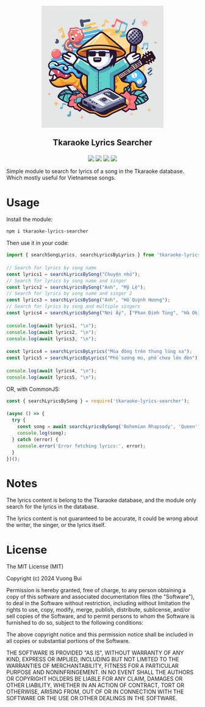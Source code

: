 
<h2 align="center">
  <img src="logo.jpeg" alt="I love karaoke" width="320" height="320">

  Tkaraoke Lyrics Searcher
</h2>

<p align="center">
	<a href="https://opensource.org/licenses/MIT"><img src="https://img.shields.io/badge/License-MIT-yellow.svg"></a>
  <a href="https://www.npmjs.com/package/tkaraoke-lyrics-searcher"><img src="https://badge.fury.io/js/tkaraoke-lyrics-searcher.svg"></a>
	<a href="https://github.com/vuon9/tkaraoke-lyrics-searcher/issues"><img src="https://img.shields.io/github/issues/vuon9/tkaraoke-lyrics-searcher?colorA=363a4f&colorB=f5a97f"></a>
	<a href="https://github.com/vuon9/tkaraoke-lyrics-searcher/contributors"><img src="https://img.shields.io/github/contributors/vuon9/tkaraoke-lyrics-searcher?colorA=363a4f&colorB=a6da95"></a>

</p>

Simple module to search for lyrics of a song in the Tkaraoke database. Which mostly useful for Vietnamese songs.

# Usage

Install the module:

```bash
npm i tkaraoke-lyrics-searcher
```

Then use it in your code:

```js
import { searchSongLyrics, searchLyricsByLyrics } from 'tkaraoke-lyrics-searcher';

// Search for lyrics by song name
const lyrics1 = searchLyricsBySong("Chuyện nhỏ");
// Search for lyrics by song name and singer
const lyrics2 = searchLyricsBySong("Anh", "Mỹ Lệ");
// Search for lyrics by song name and singer 2
const lyrics3 = searchLyricsBySong("Anh", "Hồ Quỳnh Hương");
// Search for lyrics by song and multiple singers
const lyrics4 = searchLyricsBySong("Nơi Ấy", ["Phan Đinh Tùng", "Hà Okio"]);

console.log(await lyrics1, "\n");
console.log(await lyrics2, "\n");
console.log(await lyrics3, "\n");

const lyrics4 = searchLyricsByLyrics("Mùa đông trên thung lũng xa");
const lyrics5 = searchLyricsByLyrics("Phố sương mù, phố chưa lên đèn");

console.log(await lyrics4, "\n");
console.log(await lyrics5, "\n");
```

OR, with CommonJS:

```js
const { searchLyricsBySong } = require('tkaraoke-lyrics-searcher');

(async () => {
  try {
    const song = await searchLyricsBySong('Bohemian Rhapsody', 'Queen');
    console.log(song);
  } catch (error) {
    console.error('Error fetching lyrics:', error);
  }
})();
```

# Notes

The lyrics content is belong to the Tkaraoke database, and the module only search for the lyrics in the database.

The lyrics content is not guaranteed to be accurate, it could be wrong about the writer, the singer, or the lyrics itself.

# License

The MIT License (MIT)

Copyright (c) 2024 Vuong Bui

Permission is hereby granted, free of charge, to any person obtaining a copy
of this software and associated documentation files (the "Software"), to deal
in the Software without restriction, including without limitation the rights
to use, copy, modify, merge, publish, distribute, sublicense, and/or sell
copies of the Software, and to permit persons to whom the Software is
furnished to do so, subject to the following conditions:

The above copyright notice and this permission notice shall be included in
all copies or substantial portions of the Software.

THE SOFTWARE IS PROVIDED "AS IS", WITHOUT WARRANTY OF ANY KIND, EXPRESS OR
IMPLIED, INCLUDING BUT NOT LIMITED TO THE WARRANTIES OF MERCHANTABILITY,
FITNESS FOR A PARTICULAR PURPOSE AND NONINFRINGEMENT. IN NO EVENT SHALL THE
AUTHORS OR COPYRIGHT HOLDERS BE LIABLE FOR ANY CLAIM, DAMAGES OR OTHER
LIABILITY, WHETHER IN AN ACTION OF CONTRACT, TORT OR OTHERWISE, ARISING FROM,
OUT OF OR IN CONNECTION WITH THE SOFTWARE OR THE USE OR OTHER DEALINGS IN
THE SOFTWARE.
